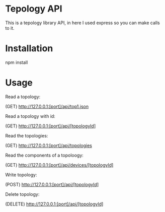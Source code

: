 # Tepology API

This is a tepology library API, in here I used express so you can make calls to it.

# Installation

npm install

# Usage

Read a topology:

(GET) http://127.0.0.1:[port]/api/top1.json

Read a topology with id:

(GET) http://127.0.0.1:[port]/api/[topologyId]

Read the topologies:

(GET) http://127.0.0.1:[port]/api/topologies


Read the components of a topoloogy:

(GET) http://127.0.0.1:[port]/api/devices/[topologyId]


Write topology:

(POST) http://127.0.0.1:[port]/api/[topologyId]


Delete topology:

(DELETE) http://127.0.0.1:[port]/api/[topologyId]
